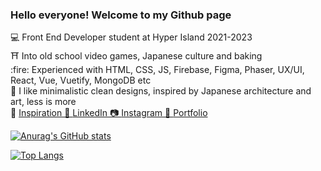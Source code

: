<h3>Hello everyone! Welcome to my Github page</h3>

<p>💻 Front End Developer student at Hyper Island 2021-2023<br>
⛩ Into old school video games, Japanese culture and baking<br>
  :fire: Experienced with HTML, CSS, JS, Firebase, Figma, Phaser, UX/UI, React, Vue, Vuetify, MongoDB etc
  <br>
  🌊 I like minimalistic clean designs, inspired by Japanese architecture and art, less is more
  <br>
  💙 <a href="https://www.mikiyakobayashi.com/">Inspiration
   💼 <a href="https://www.linkedin.com/in/ian-wallenberg-258bb521b/">LinkedIn
 📷 <a href="https://www.instagram.com/Vincentthefox/">Instagram
 💼 <a href="https://www.ianwallenberg.com/">Portfolio</p>
  
 [![Anurag's GitHub stats](https://github-readme-stats.vercel.app/api?username=IanWallenberg)](https://github.com/IanWallenberg/github-readme-stats)
  
  [![Top Langs](https://github-readme-stats.vercel.app/api/top-langs/?username=IanWallenberg&layout=compact)](https://github.com/anuraghazra/github-readme-stats)

